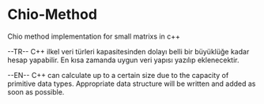# Chio-Method
Chio method implementation for small matrixs in c++

--TR--
C++ ilkel veri türleri kapasitesinden dolayı belli bir büyüklüğe kadar hesap yapabilir. En kısa zamanda uygun veri yapısı yazılıp eklenecektir.

--EN--
C++ can calculate up to a certain size due to the capacity of primitive data types. Appropriate data structure will be written and added as soon as possible.
